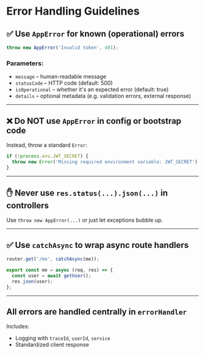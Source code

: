 # Error Handling Guidelines

## ✅ Use `AppError` for known (operational) errors

```ts
throw new AppError('Invalid token', 401);
```

### Parameters:

- `message` – human-readable message
- `statusCode` – HTTP code (default: 500)
- `isOperational` – whether it's an expected error (default: true)
- `details` – optional metadata (e.g. validation errors, external response)

---

## ❌ Do NOT use `AppError` in config or bootstrap code

Instead, throw a standard `Error`:

```ts
if (!process.env.JWT_SECRET) {
  throw new Error('Missing required environment variable: JWT_SECRET');
}
```

---

## ✋ Never use `res.status(...).json(...)` in controllers

Use `throw new AppError(...)` or just let exceptions bubble up.

---

## ✅ Use `catchAsync` to wrap async route handlers

```ts
router.get('/me', catchAsync(me));
```

```ts
export const me = async (req, res) => {
  const user = await getUser();
  res.json(user);
};
```

---

## All errors are handled centrally in `errorHandler`

Includes:
- Logging with `traceId`, `userId`, `service`
- Standardized client response
